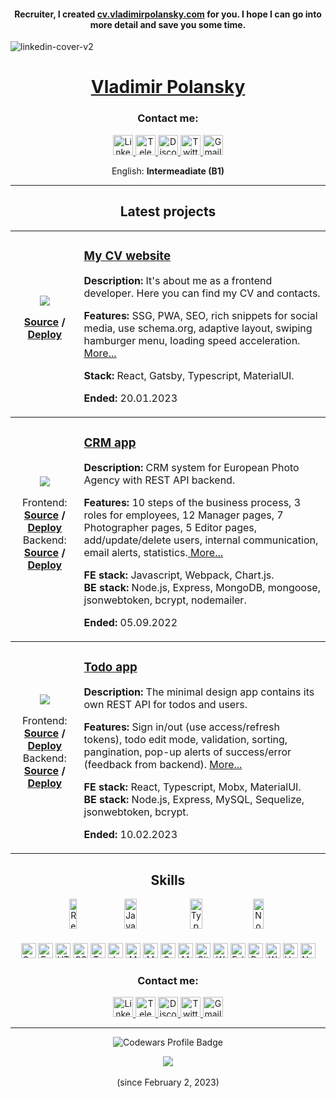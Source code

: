 
<!-- <h2 align="center">Recruiter, I appreciate your attention to me.</h2> -->
<h4 align="center">Recruiter, I created <a href="https://cv.vladimirpolansky.com" rel="nofollow">cv.vladimirpolansky.com</a> for you. I hope I can go into more detail and save you some time.</h4>

![linkedin-cover-v2](https://user-images.githubusercontent.com/76701292/214155357-8473da5d-cd6e-4110-a68b-96ec3fddcf34.jpg)

<h1 align="center"><a href="https://cv.vladimirpolansky.com/">Vladimir Polansky</a></h1>

<h3 align="center">Contact me:</h3>
<p align="center">
  <a href="https://www.linkedin.com/in/areawed">
    <img alt="LinkedIn" src="https://img.shields.io/badge/LinkedIn-blue?style=for-the-badge&color=f0f6fc&logo=linkedin&logoColor=0A66C2" height="32" />
  </a>
  <a href="https://t.me/vovoka">
    <img alt="Telegram" src="https://img.shields.io/badge/Telegram-blue?style=for-the-badge&color=f0f6fc&logo=telegram&logoColor=26A5E4&s" height="32" />
  </a>
  <a href="https://discordapp.com/users/919948615399665675/">
    <img alt="Discord" src="https://img.shields.io/badge/Discord-blue?style=for-the-badge&color=f0f6fc&logo=discord&logoColor=5865F2" height="32" />
  </a>
  <a href="https://twitter.com/HocWmVhqQoDVK9m">
    <img alt="Twitter" src="https://img.shields.io/badge/Twitter-blue?style=for-the-badge&color=f0f6fc&logo=twitter&logoColor=1DA1F2" height="32" />
  </a>
  <a href="mailto:vovoka.path@gmail.com">
    <img alt="Gmail" src="https://img.shields.io/badge/Gmail-blue?style=for-the-badge&color=f0f6fc&logo=gmail&logoColor=EA4335" height="32" />
  </a>
</p>

<p align="center" display="flex" flex-wrap="wrap">
  English: <strong>Intermeadiate (B1)</strong>
</p>

***

<h2 align="center">Latest projects</h2>

<table align="center">
<!--   <thead>
    <tr>
      <th>MY CV WEBSITE</th>
    </tr>
  </thead> -->
  
  <tbody>
    <tr>
      <td align="center">
        <div><img src="https://user-images.githubusercontent.com/76701292/213324387-b73a9185-ed59-4c9a-ba24-97295d4f3cee.jpg" /></div>
        <p align="center"><strong><a href="https://github.com/vovoka-path/my-cv-page">Source</a> / <a href="https://cv.vladimirpolansky.com">Deploy</a></strong></p>
      </td>
      <td align="left">
        <h3><a href="https://github.com/vovoka-path/my-cv-page">My CV website</a></h3>
        <p><strong>Description: </strong>It's about me as a frontend developer. Here you can find my CV and contacts.</p>
        <p><strong>Features: </strong>SSG, PWA, SEO, rich snippets for social media, use schema.org, adaptive layout, swiping hamburger menu, loading speed acceleration. <a href="https://github.com/vovoka-path/my-cv-page">More...</a></p>
        <p><strong>Stack: </strong>React, Gatsby, Typescript, MaterialUI.</p>
        <p><strong>Ended: </strong>20.01.2023</p>
      </td>
    </tr>
  </tbody>
  
  <tbody>
    <tr>
      <td align="center">
        <div><img src="https://user-images.githubusercontent.com/76701292/218261115-305e6eee-7a32-411a-95b4-b028ce14a67d.jpg" /></div>
        <p align="center">
			Frontend: <strong><a href="https://github.com/vovoka-path/rs-clone/tree/develop/crm">Source</a> / <a href="https://vovoka-path.github.io/rs-clone/crm/" rel="nofollow">Deploy</a></strong><br>
			Backend: <strong><a href="https://github.com/vovoka-path/rs-clone/tree/develop/server">Source</a> / <a href="https://render.com/">Deploy</a></strong></p>
      </td>
      <td align="left">
        <h3><a href="https://github.com/vovoka-path/rs-clone/tree/main" rel="nofollow">CRM app</a></h3>
        <p>
			<strong>Description: </strong>CRM system for European Photo Agency with REST API backend.</p>
        <p><strong>
			Features: </strong>10 steps of the business process, 3 roles for employees, 12 Manager pages, 7 Photographer pages, 5 Editor pages, add/update/delete users, internal communication, email alerts, statistics.<a href="https://github.com/vovoka-path/rs-clone/tree/main"> More...</a></p>
        <p>
			<strong>FE stack: </strong>Javascript, Webpack, Chart.js.<br>
			<strong>BE stack: </strong>Node.js, Express, MongoDB, mongoose, jsonwebtoken, bcrypt, nodemailer.</p>
        <p><strong>Ended: </strong>05.09.2022</p>
      </td>
    </tr>
  </tbody>
  
  <tbody>
    <tr>
      <td align="center">
        <div><img src="https://user-images.githubusercontent.com/76701292/218257922-ec7daea6-38bc-429a-b9d2-7dab80b02e25.jpg" /></div>
        <p align="center">Frontend: <strong><a href="https://github.com/vovoka-path/todo-app">Source</a> / <a href="https://todo-app-beegee.vercel.app" rel="nofollow">Deploy</a></strong><br>
          Backend: <strong><a href="https://github.com/vovoka-path/todo-app-api">Source</a> / <a href="https://todo-app-api-08a4.onrender.com/">Deploy</a></strong></p>
      </td>
      <td align="left">
        <h3><a href="https://github.com/vovoka-path/todo-app" rel="nofollow">Todo app</a></h3>
        <p><strong>Description: </strong>The minimal design app contains its own REST API for todos and users.</p>
        <p><strong>Features: </strong>Sign in/out (use access/refresh tokens), todo edit mode, validation, sorting, pangination, pop-up alerts of success/error (feedback from backend). <a href="https://github.com/vovoka-path/todo-app">More...</a></p>
        <p><strong>FE stack: </strong>React, Typescript, Mobx, MaterialUI.<br>
          <strong>BE stack: </strong>Node.js, Express, MySQL, Sequelize, jsonwebtoken, bcrypt.</p>
        <p><strong>Ended: </strong>10.02.2023</p>
      </td>
    </tr>
  </tbody>
</table>
  

<h2 align="center">Skills</h2>
<div>
  <div align="center" display="flex" flex-wrap="wrap">
    <img alt="React" src="https://img.shields.io/badge/React-blue?style=flat&color=black&logo=react&logoColor=61DAFB" height="48" width="15%" />
    <img alt="Javascript" src="https://img.shields.io/badge/Javascript-blue?style=flat&color=F7DF1E&logo=javascript&logoColor=ffffff" height="48" width="20%" />
    <img alt="Typescript" src="https://img.shields.io/badge/Typescript-blue?style=flat&color=3178C6&logo=typescript&logoColor=ffffff" height="48" width="20%" />
    <img alt="Node.js" src="https://img.shields.io/badge/Node.js-blue?style=flat&color=339933&logo=nodedotjs&logoColor=ffffff" height="48" width="18%" />
  </div>

  <h4 align="center"></h4>

  <p align="center" display="flex" flex-wrap="wrap">
    <img alt="Gatsby" src="https://img.shields.io/badge/Gatsby-blue?style=flat&color=663399&logo=gatsby&logoColor=ffffff" height="24" />
    <img alt="Express" src="https://img.shields.io/badge/Express-blue?style=flat&color=000000&logo=express&logoColor=ffffff" height="24" />
    <img alt="HTML5" src="https://img.shields.io/badge/HTML5-blue?style=flat&color=E34F26&logo=html5&logoColor=ffffff" height="24" />
    <img alt="CSS3" src="https://img.shields.io/badge/CSS3-blue?style=flat&color=1572B6&logo=css3&logoColor=ffffff" height="24" />
    <img alt="Testing Library" src="https://img.shields.io/badge/TestingLibrary-blue?style=flat&color=E33332&logo=testinglibrary&logoColor=ffffff" height="24" />
    <img alt="Jest" src="https://img.shields.io/badge/Jest-blue?style=flat&color=C21325&logo=jest&logoColor=ffffff" height="24" />
    <img alt="Material UI" src="https://img.shields.io/badge/MaterialUI-blue?style=fflat&color=007FFF&logo=mui&logoColor=ffffff" height="24" />
    <img alt="MongoDB" src="https://img.shields.io/badge/MongoDB-blue?style=flat&color=47A248&logo=mongodb&logoColor=ffffff" height="24" />
    <img alt="GraphQL" src="https://img.shields.io/badge/GraphQL-blue?style=flat&color=E10098&logo=graphql&logoColor=ffffff" height="24" />
    <img alt="MySQL" src="https://img.shields.io/badge/MySQL-blue?style=flat&color=4479A1&logo=mysql&logoColor=ffffff" height="24" />
    <img alt="Git" src="https://img.shields.io/badge/Git-blue?style=flat&color=F05032&logo=git&logoColor=ffffff" height="24" />
    <img alt="Webpack" src="https://img.shields.io/badge/Webpack-blue?style=flat&color=8DD6F9&logo=webpack&logoColor=ffffff" height="24" />
    <img alt="Eslint" src="https://img.shields.io/badge/Eslint-blue?style=flat&color=4B32C3&logo=eslint&logoColor=ffffff" height="24" />
    <img alt="Prettier" src="https://img.shields.io/badge/Prettier-blue?style=flat&color=F7B93E&logo=prettier&logoColor=ffffff" height="24" />
    <img alt="WordPress" src="https://img.shields.io/badge/WordPress-blue?style=flat&color=117AC9&logo=WordPress&logoColor=ffffff" height="24" />
    <!-- <img alt="Postman" src="https://img.shields.io/badge/Postman-blue?style=flat&color=F7B93E&logo=postman&logoColor=ffffff" height="24" /> -->
    <img alt="Heroku" src="https://img.shields.io/badge/Heroku-blue?style=flat&color=430098&logo=heroku&logoColor=ffffff" height="24" />
    <img alt="Netlify" src="https://img.shields.io/badge/Netlify-blue?style=flat&color=000000&logo=netlify&logoColor=ffffff" height="24" />
  </p>
</div>


<h3 align="center">Contact me:</h3>
<p align="center">
  <a href="https://www.linkedin.com/in/areawed">
    <img alt="LinkedIn" src="https://img.shields.io/badge/LinkedIn-blue?style=for-the-badge&color=f0f6fc&logo=linkedin&logoColor=0A66C2" height="32" />
  </a>
  <a href="https://t.me/vovoka">
    <img alt="Telegram" src="https://img.shields.io/badge/Telegram-blue?style=for-the-badge&color=f0f6fc&logo=telegram&logoColor=26A5E4&s" height="32" />
  </a>
  <a href="https://discordapp.com/users/919948615399665675/">
    <img alt="Discord" src="https://img.shields.io/badge/Discord-blue?style=for-the-badge&color=f0f6fc&logo=discord&logoColor=5865F2" height="32" />
  </a>
  <a href="https://twitter.com/HocWmVhqQoDVK9m">
    <img alt="Twitter" src="https://img.shields.io/badge/Twitter-blue?style=for-the-badge&color=f0f6fc&logo=twitter&logoColor=1DA1F2" height="32" />
  </a>
  <a href="mailto:vovoka.path@gmail.com">
    <img alt="Gmail" src="https://img.shields.io/badge/Gmail-blue?style=for-the-badge&color=f0f6fc&logo=gmail&logoColor=EA4335" height="32" />
  </a>
</p>

<hr>

<p align="center" display="flex" flex-wrap="wrap">
  <img alt="Codewars Profile Badge" src="https://www.codewars.com/users/vovoka-path/badges/small?theme=light" />
</p>

<div id="views_counter " align="center">
	<img src="https://github-readme-stats.vercel.app/api/top-langs/?username=vovoka-path&layout=compact"><br><br>
	<img src="https://komarev.com/ghpvc/?username=vovoka-path&style=flat-square&color=blue" alt=""/><br>(since February 2, 2023)
</div>










<!--
**vovoka-path/vovoka-path** is a ? _special_ ? repository because its `README.md` (this file) appears on your GitHub profile.

Here are some ideas to get you started:

- ?? I’m currently working on ...
- ?? I’m currently learning ...
- ?? I’m looking to collaborate on ...
- ?? I’m looking for help with ...
- ?? Ask me about ...
- ?? How to reach me: ...
- ?? Pronouns: ...
- ? Fun fact: ...
-->
